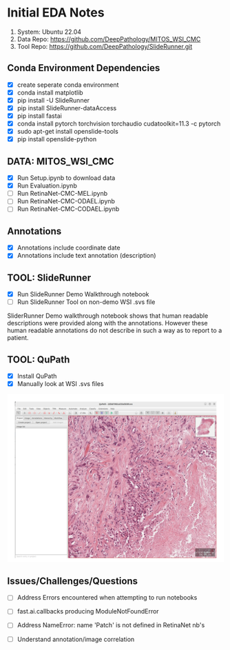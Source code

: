 # Initial EDA Notes

1. System: Ubuntu 22.04
2. Data Repo: https://github.com/DeepPathology/MITOS_WSI_CMC
3. Tool Repo: https://github.com/DeepPathology/SlideRunner.git

## Conda Environment Dependencies

- [x] create seperate conda environment
- [x] conda install matplotlib
- [x] pip install -U SlideRunner
- [x] pip install SlideRunner-dataAccess
- [x] pip install fastai
- [x] conda install pytorch torchvision torchaudio cudatoolkit=11.3 -c pytorch
- [x] sudo apt-get install openslide-tools
- [x] pip install openslide-python

## DATA: MITOS_WSI_CMC

- [x] Run Setup.ipynb to download data
- [x] Run Evaluation.ipynb
- [ ] Run RetinaNet-CMC-MEL.ipynb
- [ ] Run RetinaNet-CMC-ODAEL.ipynb
- [ ] Run RetinaNet-CMC-CODAEL.ipynb

## Annotations

- [x] Annotations include coordinate date 
- [x] Annotations include text annotation (description)

## TOOL: SlideRunner

- [x] Run SlideRunner Demo Walkthrough notebook
- [ ] Run SlideRunner Tool on non-demo WSI .svs file

SliderRunner Demo walkthrough notebook shows that human readable descriptions were provided along with the annotations. However these human readable annotations do not describe in such a way as to report to a patient. 

## TOOL: QuPath 

- [x] Install QuPath 
- [x] Manually look at WSI .svs files

![QuPath WSI](https://github.com/jmwolf82/XAI_Healthcare/blob/main/Initial_EDA/images/qupath_wsi_ex.tif)


## Issues/Challenges/Questions

- [ ] Address Errors encountered when attempting to run notebooks
- [ ] fast.ai.callbacks producing ModuleNotFoundError
- [ ] Address NameError: name 'Patch' is not defined in RetinaNet nb's
- [ ] Understand annotation/image correlation






